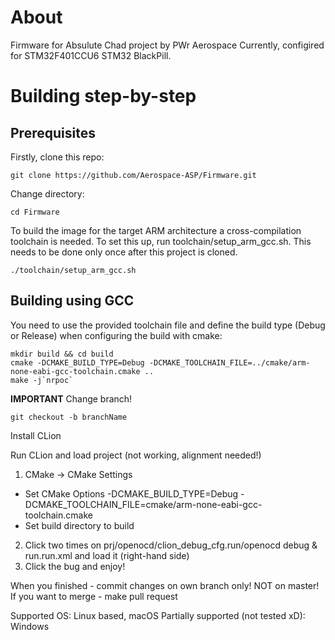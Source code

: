 # About

Firmware for Absulute Chad project by PWr Aerospace
Currently, configired for STM32F401CCU6 STM32 BlackPill.

# Building step-by-step

## Prerequisites
Firstly, clone this repo:

    git clone https://github.com/Aerospace-ASP/Firmware.git

Change directory:

    cd Firmware

To build the image for the target ARM architecture a cross-compilation toolchain is needed. To set this up, run toolchain/setup_arm_gcc.sh. This needs to be done only once after this project is cloned.

    ./toolchain/setup_arm_gcc.sh

## Building using GCC

You need to use the provided toolchain file and define the build type (Debug or Release) when configuring the build with cmake:

    mkdir build && cd build
    cmake -DCMAKE_BUILD_TYPE=Debug -DCMAKE_TOOLCHAIN_FILE=../cmake/arm-none-eabi-gcc-toolchain.cmake ..
    make -j`nrpoc`

**IMPORTANT** Change branch!

    git checkout -b branchName
    
Install CLion

Run CLion and load project (not working, alignment needed!)

1. CMake -> CMake Settings
* Set CMake Options -DCMAKE_BUILD_TYPE=Debug -DCMAKE_TOOLCHAIN_FILE=cmake/arm-none-eabi-gcc-toolchain.cmake
* Set build directory to build
2. Click two times on prj/openocd/clion_debug_cfg.run/openocd debug & run.run.xml and load it (right-hand side)
3. Click the bug and enjoy!

When you finished - commit changes on own branch only! NOT on master! If you want to merge - make pull request

Supported OS: Linux based, macOS
Partially supported (not tested xD): Windows
